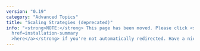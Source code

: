 ```yaml
---
version: "0.19"
category: "Advanced Topics"
title: "Scaling Strategies (deprecated)"
info: "<strong>NOTE:</strong> This page has been moved. Please click <strong><a
  href=installation-summary
  >here</a></strong> if you're not automatically redirected. Have a nice day!"
---
```


<meta http-equiv="refresh" content="1;url=installation-summary">
